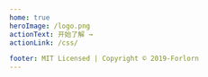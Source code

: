 ```yaml
---
home: true
heroImage: /logo.png
actionText: 开始了解 →
actionLink: /css/

footer: MIT Licensed | Copyright © 2019-Forlorn
---
```

